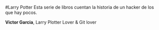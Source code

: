 #Larry Potter
Esta serie de libros cuentan la historia de un hacker de los que hay pocos.

**Victor Garcia**, Larry Plotter Lover & Git lover
